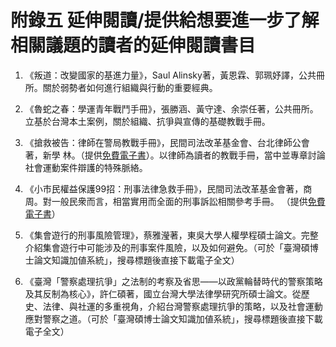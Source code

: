 # 附錄五 延伸閱讀/提供給想要進一步了解相關議題的讀者的延伸閱讀書目

1. 《叛道：改變國家的基進力量》，Saul Alinsky著，黃恩霖、郭珮妤譯，公共冊所。關於弱勢者如何進行組織與行動的重要經典。

2. 《魯蛇之春：學運青年戰鬥手冊》，張勝涵、黃守達、余崇任著，公共冊所。立基於台灣本土案例，關於組織、抗爭與宣傳的基礎教戰手冊。

3. 《搶救被告：律師在警局教戰手冊》，民間司法改革基金會、台北律師公會著，新學
林。（提供[免費電子書](https://www.gitbook.com/book/jrf-tw/manual_for_attorneys/details)）。以律師為讀者的教戰手冊，當中並專章討論社會運動案件辯護的特殊脈絡。

4. 《小市民權益保護99招：刑事法律急救手冊》，民間司法改革基金會著，商周。對一般民衆而言，相當實用而全面的刑事訴訟相關參考手冊。
（提供[免費電子書](https://www.gitbook.com/book/jrf-tw/citizen_defend_rights_99_steps/details)）

5. 《集會遊行的刑事風險管理》，蔡雅瀅著，東吳大學人權學程碩士論文。完整介紹集會遊行中可能涉及的刑事案件風險，以及如何避免。（可於「臺灣碩博士論文知識加値系統」，搜尋標題後直接下載電子全文）

6. 《臺灣「警察處理抗爭」之法制的考察及省思——以政黨輪替時代的警察策略及其反制為核心》，許仁碩著，國立台灣大學法律學研究所碩士論文。從歷史、法律、與社運的多重視角，介紹台灣警察處理抗爭的策略，以及社會運動應對警察之道。（可於「臺灣碩博士論文知識加値系統」，搜尋標題後直接下載電子全文）

